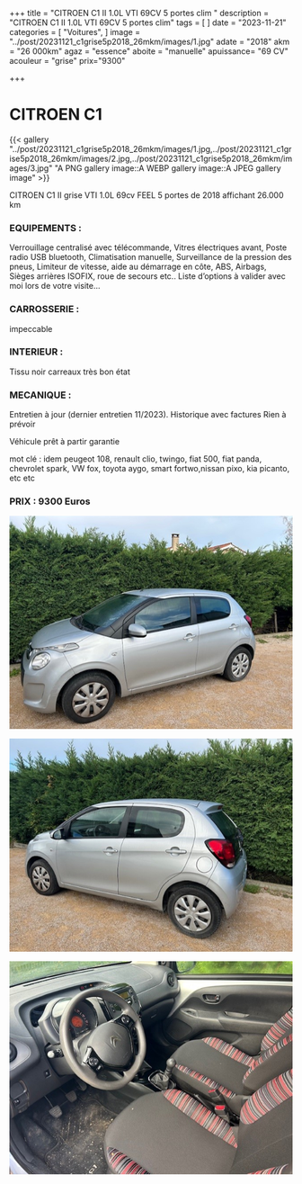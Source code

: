 +++
title = "CITROEN C1 II 1.0L VTI 69CV 5 portes clim "
description = "CITROEN C1 II 1.0L VTI 69CV 5 portes clim"
tags = [
]
date = "2023-11-21"
categories = [
    "Voitures",
]
image = "../post/20231121_c1grise5p2018_26mkm/images/1.jpg"
adate = "2018"
akm = "26 000km"
agaz = "essence"
aboite = "manuelle"
apuissance= "69 CV"
acouleur = "grise"
prix="9300"

+++

# CITROEN C1

{{< gallery "../post/20231121_c1grise5p2018_26mkm/images/1.jpg,../post/20231121_c1grise5p2018_26mkm/images/2.jpg,../post/20231121_c1grise5p2018_26mkm/images/3.jpg" "A PNG gallery image::A WEBP gallery image::A JPEG gallery image" >}}


CITROEN C1 II grise VTI 1.0L 69cv FEEL 5 portes de 2018 affichant 26.000 km 



### EQUIPEMENTS :
Verrouillage centralisé avec télécommande, Vitres électriques avant, Poste radio USB bluetooth, Climatisation manuelle, Surveillance de la pression des pneus, Limiteur de vitesse, aide au démarrage en côte, ABS, Airbags, Sièges arrières ISOFIX, roue de secours etc.. 
Liste d’options à valider avec moi lors de votre visite…


### CARROSSERIE :
impeccable 

### INTERIEUR :
Tissu noir carreaux très bon état

### MECANIQUE :
Entretien à jour (dernier entretien 11/2023).
Historique avec factures
Rien à prévoir

Véhicule prêt à partir
garantie



mot clé : idem peugeot 108, renault clio, twingo, fiat 500, fiat panda, chevrolet spark, VW fox, toyota aygo, smart fortwo,nissan pixo, kia picanto, etc etc






### PRIX : 9300 Euros


<!-- more -->


![](images/1.jpg)

![](images/2.jpg)

![](images/3.jpg)

